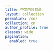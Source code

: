 ```yaml
---
title: 中文内容目录
layout: collection
permalink: /cn/
collection: cn
author_profile: true
classes: wide
pagination:
  enabled: true
---
```

